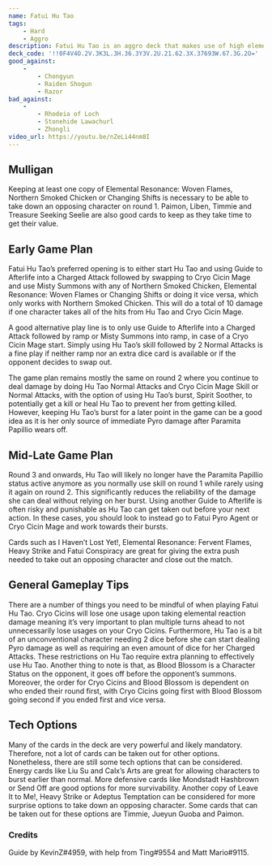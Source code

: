 ```yaml
---
name: Fatui Hu Tao
tags:
    - Hard
    - Aggro
description: Fatui Hu Tao is an aggro deck that makes use of high elemental application to output high damage, being able to take out an opposing character by round 1. Make use of Cryo Cicin Mage’s Cryo Cicin’s and Hu Tao’s Charged Attacks with Paramita Papilio active to dish out damage. Finish the opponent off with high damage elemental bursts.
deck_code: '!!0F4V4O.2V.3K3L.3H.36.3Y3V.2U.21.62.3X.37693W.67.3G.2O='
good_against:
    -
        - Chongyun
        - Raiden Shogun
        - Razor
bad_against:
    -
        - Rhodeia of Loch
        - Stonehide Lawachurl
        - Zhongli
video_url: https://youtu.be/nZeLi44nm8I
---
```

 
## Mulligan
<CardRow :cards="['Elemental Resonance: Woven Flames', 'Northern Smoked Chicken', 'Changing Shifts', 'Liben', 'Timmie']"></CardRow>

Keeping at least one copy of Elemental Resonance: Woven Flames, Northern Smoked Chicken or Changing Shifts is necessary to be able to take down an opposing character on round 1. Paimon, Liben, Timmie and Treasure Seeking Seelie are also good cards to keep as they take time to get their value.

## Early Game Plan

Fatui Hu Tao’s preferred opening is to either start Hu Tao and using Guide to Afterlife into a Charged Attack followed by swapping to Cryo Cicin Mage and use Misty Summons with any of Northern Smoked Chicken, Elemental Resonance: Woven Flames or Changing Shifts or doing it vice versa, which only works with Northern Smoked Chicken. This will do a total of 10 damage if one character takes all of the hits from Hu Tao and Cryo Cicin Mage.

A good alternative play line is to only use Guide to Afterlife into a Charged Attack followed by ramp or Misty Summons into ramp, in case of a Cryo Cicin Mage start. Simply using Hu Tao’s skill followed by 2 Normal Attacks is a fine play if neither ramp nor an extra dice card is available or if the opponent decides to swap out.

The game plan remains mostly the same on round 2 where you continue to deal damage by doing Hu Tao Normal Attacks and Cryo Cicin Mage Skill or Normal Attacks, with the option of using Hu Tao’s burst, Spirit Soother, to potentially get a kill or heal Hu Tao to prevent her from getting killed. However, keeping Hu Tao’s burst for a later point in the game can be a good idea as it is her only source of immediate Pyro damage after Paramita Papillio wears off. 

## Mid-Late Game Plan
<CardRow :cards="['I Haven\'t Lost Yet!', 'Elemental Resonance: Fervent Flames', 'Heavy Strike', 'Fatui Conspiracy']"></CardRow>

Round 3 and onwards, Hu Tao will likely no longer have the Paramita Papillio status active anymore as you normally use skill on round 1 while rarely using it again on round 2. This significantly reduces the reliability of the damage she can deal without relying on her burst. Using another Guide to Afterlife is often risky and punishable as Hu Tao can get taken out before your next action. In these cases, you should look to instead go to Fatui Pyro Agent or Cryo Cicin Mage and work towards their bursts.

Cards such as I Haven’t Lost Yet!, Elemental Resonance: Fervent Flames, Heavy Strike and Fatui Conspiracy are great for giving the extra push needed to take out an opposing character and close out the match.

## General Gameplay Tips

There are a number of things you need to be mindful of when playing Fatui Hu Tao. Cryo Cicins will lose one usage upon taking elemental reaction damage meaning it’s very important to plan multiple turns ahead to not unnecessarily lose usages on your Cryo Cicins. Furthermore, Hu Tao is a bit of an unconventional character needing 2 dice before she can start dealing Pyro damage as well as requiring an even amount of dice for her Charged Attacks. These restrictions on Hu Tao require extra planning to effectively use Hu Tao. Another thing to note is that, as Blood Blossom is a Character Status on the opponent, it goes off before the opponent’s summons. Moreover, the order for Cryo Cicins and Blood Blossom is dependent on who ended their round first, with Cryo Cicins going first with Blood Blossom going second if you ended first and vice versa. 

## Tech Options
<CardRow :cards="['Liu Su', 'Mondstadt Hashbrown', 'Leave It to Me!']"></CardRow>

Many of the cards in the deck are very powerful and likely mandatory. Therefore, not a lot of cards can be taken out for other options. Nonetheless, there are still some tech options that can be considered. Energy cards like Liu Su and Calx’s Arts are great for allowing characters to burst earlier than normal. More defensive cards like Mondstadt Hashbrown or Send Off are good options for more survivability. Another copy of Leave It to Me!, Heavy Strike or Adeptus Temptation can be considered for more surprise options to take down an opposing character. Some cards that can be taken out for these options are Timmie, Jueyun Guoba and Paimon.

### Credits 
Guide by KevinZ#4959, with help from Ting#9554 and Matt Mario#9115.